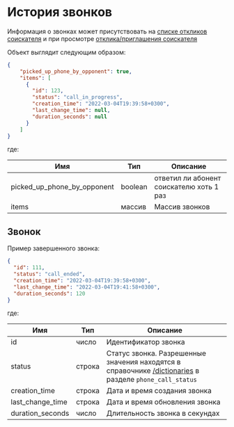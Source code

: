 # История звонков

Информация о звонках может присутствовать на [списке откликов соискателя](negotiations.md#get_negotiations) и при просмотре [отклика/приглашения соискателя](negotiations.md#get_negotiation)

Объект выглядит следующим образом:

```json
{
    "picked_up_phone_by_opponent": true,
    "items": [
      {
        "id": 123,
        "status": "call_in_progress",
        "creation_time": "2022-03-04T19:39:58+0300",
        "last_change_time": null,
        "duration_seconds": null
      }
    ]
}
```

где:

Имя | Тип | Описание
 --- | --- | ---
picked_up_phone_by_opponent | boolean | ответил ли абонент соискателю хоть 1 раз 
items | массив | Массив звонков



<a name="phone_call"></a>
## Звонок

Пример завершенного звонка:

```json
{
  "id": 111,
  "status": "call_ended",
  "creation_time": "2022-03-04T19:39:58+0300",
  "last_change_time": "2022-03-04T19:41:58+0300",
  "duration_seconds": 120     
}
```

где:

Имя | Тип | Описание
 --- | --- | ---
id | число | Идентификатор звонка
status | строка | Статус звонка. Разрешенные значения находятся в справочнике [/dictionaries](./dictionaries.md) в разделе ```phone_call_status```
creation_time | строка | Дата и время создания звонка
last_change_time | строка | Дата и время обновления звонка
duration_seconds | число | Длительность звонка в секундах
